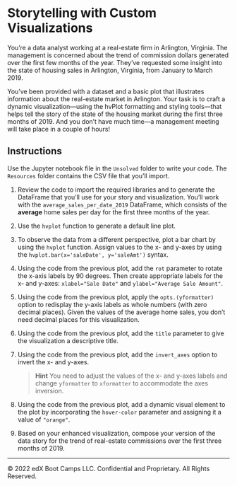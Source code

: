 # Storytelling with Custom Visualizations

You’re a data analyst working at a real-estate firm in Arlington, Virginia. The management is concerned about the trend of commission dollars generated over the first few months of the year. They’ve requested some insight into the state of housing sales in Arlington, Virginia, from January to March 2019.

You’ve been provided with a dataset and a basic plot that illustrates information about the real-estate market in Arlington. Your task is to craft a dynamic visualization&mdash;using the hvPlot formatting and styling tools&mdash;that helps tell the story of the state of the housing market during the first three months of 2019. And you don’t have much time&mdash;a management meeting will take place in a couple of hours!

## Instructions

Use the Jupyter notebook file in the `Unsolved` folder to write your code. The `Resources` folder contains the CSV file that you’ll import.

1. Review the code to import the required libraries and to generate the DataFrame that you’ll use for your story and visualization. You’ll work with the `average_sales_per_date_2019` DataFrame, which consists of the **average** home sales per day for the first three months of the year.

2. Use the `hvplot` function to generate a default line plot.

3. To observe the data from a different perspective, plot a bar chart by using the `hvplot` function. Assign values to the x- and y-axes by using the `hvplot.bar(x='saleDate', y='saleAmt')` syntax.

4. Using the code from the previous plot, add the `rot` parameter to rotate the x-axis labels by 90 degrees. Then create appropriate labels for the x- and y-axes: `xlabel="Sale Date"` and `ylabel="Average Sale Amount"`.

5. Using the code from the previous plot, apply the `opts.(yformatter)` option to redisplay the y-axis labels as whole numbers (with zero decimal places). Given the values of the average home sales, you don’t need decimal places for this visualization.

6. Using the code from the previous plot, add the `title` parameter to give the visualization a descriptive title.

7. Using the code from the previous plot, add the `invert_axes` option to invert the x- and y-axes.

    >**Hint** You need to adjust the values of the x- and y-axes labels and change `yformatter` to `xformatter` to accommodate the axes inversion.

8. Using the code from the previous plot, add a dynamic visual element to the plot by incorporating the `hover-color` parameter and assigning it a value of `"orange"`.

9. Based on your enhanced visualization, compose your version of the data story for the trend of real-estate commissions over the first three months of 2019.

---

© 2022 edX Boot Camps LLC. Confidential and Proprietary. All Rights Reserved.
